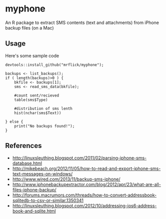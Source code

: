 # myphone

An R package to extract SMS contents (text and attachments) from iPhone backup files (on a Mac)

## Usage

Here's some sample code 

```
devtools::install_github("mrflick/myphone");

backups <- list_backups();
if ( length(backups)>0 ) {
	bkfile <- backups[1];
	sms <- read_sms_data(bkfile);

	#count sent/recieved
	table(sms$Type)

	#distribution of sms lenth
	hist(nchar(sms$Text))
		
} else {
	print("No backups found!");
}
```

## References
* <http://linuxsleuthing.blogspot.com/2011/02/parsing-iphone-sms-database.html>
* <http://mikebeach.org/2012/11/05/how-to-read-and-export-iphone-sms-text-messages-on-windows/>
* <http://www.wired.com/2013/11/backup-sms-iphone/>
* <http://www.iphonebackupextractor.com/blog/2012/apr/23/what-are-all-files-iphone-backup/>
* <http://forums.macrumors.com/threads/how-to-convert-addressbook-sqlitedb-to-csv-or-similar.1350341>
* <http://linuxsleuthing.blogspot.com/2012/10/addressing-ios6-address-book-and-sqlite.html>
